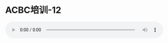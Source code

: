 # ACBC培训-12

<audio style="width: 100%;" preload="false" controls controlslist="nodownload"><source src="//file.simai.life/audio/mp3/old/12148.mp3" type="audio/mpeg">Your browser does not support the audio element.</audio>


